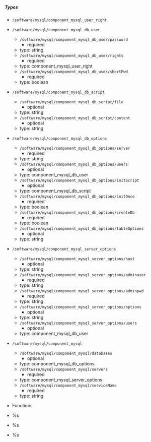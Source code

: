  ##### Types
  - `/software/mysql/component_mysql_user_right`
  - `/software/mysql/component_mysql_db_user`
    - `/software/mysql/component_mysql_db_user/password`
      - required
    - type: string
    - `/software/mysql/component_mysql_db_user/rights`
      - required
    - type: component_mysql_user_right
    - `/software/mysql/component_mysql_db_user/shortPwd`
      - required
    - type: boolean
  - `/software/mysql/component_mysql_db_script`
    - `/software/mysql/component_mysql_db_script/file`
      - optional
    - type: string
    - `/software/mysql/component_mysql_db_script/content`
      - optional
    - type: string
  - `/software/mysql/component_mysql_db_options`
    - `/software/mysql/component_mysql_db_options/server`
      - required
    - type: string
    - `/software/mysql/component_mysql_db_options/users`
      - optional
    - type: component_mysql_db_user
    - `/software/mysql/component_mysql_db_options/initScript`
      - optional
    - type: component_mysql_db_script
    - `/software/mysql/component_mysql_db_options/initOnce`
      - required
    - type: boolean
    - `/software/mysql/component_mysql_db_options/createDb`
      - required
    - type: boolean
    - `/software/mysql/component_mysql_db_options/tableOptions`
      - optional
    - type: string
  - `/software/mysql/component_mysql_server_options`
    - `/software/mysql/component_mysql_server_options/host`
      - optional
    - type: string
    - `/software/mysql/component_mysql_server_options/adminuser`
      - required
    - type: string
    - `/software/mysql/component_mysql_server_options/adminpwd`
      - required
    - type: string
    - `/software/mysql/component_mysql_server_options/options`
      - optional
    - type: string
    - `/software/mysql/component_mysql_server_options/users`
      - optional
    - type: component_mysql_db_user
  - `/software/mysql/component_mysql`
    - `/software/mysql/component_mysql/databases`
      - optional
    - type: component_mysql_db_options
    - `/software/mysql/component_mysql/servers`
      - required
    - type: component_mysql_server_options
    - `/software/mysql/component_mysql/serviceName`
      - required
    - type: string

 - Functions
  - %s
  - %s
  - %s
